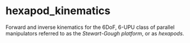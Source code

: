 # hexapod_kinematics
Forward and inverse kinematics for the 6DoF, 6-UPU class of parallel manipulators referred to as the *Stewart-Gough platform*, or as *hexapods*.
